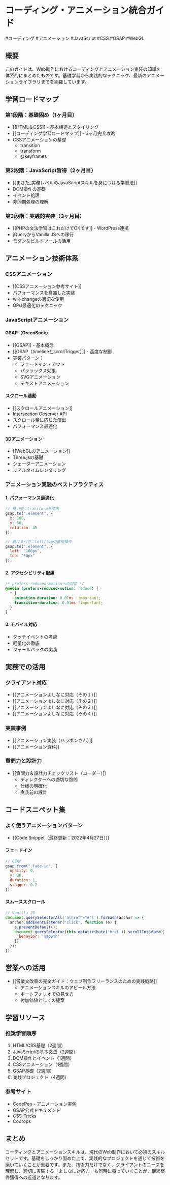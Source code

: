 # コーディング・アニメーション統合ガイド

#コーディング #アニメーション #JavaScript #CSS #GSAP #WebGL

## 概要
このガイドは、Web制作におけるコーディングとアニメーション実装の知識を体系的にまとめたものです。基礎学習から実践的なテクニック、最新のアニメーションライブラリまでを網羅しています。

## 学習ロードマップ

### 第1段階：基礎固め（1ヶ月目）
- [[HTML＆CSS]] - 基本構造とスタイリング
- [[コーディング学習ロードマップ]] - 3ヶ月完全攻略
- CSSアニメーションの基礎
  - transition
  - transform
  - @keyframes

### 第2段階：JavaScript習得（2ヶ月目）
- [[まさた_実務レベルのJavaScriptスキルを身につける学習法]]
- DOM操作の基礎
- イベント処理
- 非同期処理の理解

### 第3段階：実践的実装（3ヶ月目）
- [[PHPの文法学習はこれだけでOKです]] - WordPress連携
- jQueryからVanilla JSへの移行
- モダンなビルドツールの活用

## アニメーション技術体系

### CSSアニメーション
- [[CSSアニメーション参考サイト]]
- パフォーマンスを意識した実装
- will-changeの適切な使用
- GPU最適化のテクニック

### JavaScriptアニメーション

#### GSAP（GreenSock）
- [[GSAP]] - 基本概念
- [[GSAP（timelineとscrollTrigger）]] - 高度な制御
- 実装パターン：
  - フェードイン・アウト
  - パララックス効果
  - SVGアニメーション
  - テキストアニメーション

#### スクロール連動
- [[スクロールアニメーション]]
- Intersection Observer API
- スクロール量に応じた演出
- パフォーマンス最適化

#### 3Dアニメーション
- [[WebGLのアニメーション]]
- Three.jsの基礎
- シェーダーアニメーション
- リアルタイムレンダリング

### アニメーション実装のベストプラクティス

#### 1. パフォーマンス最適化
```javascript
// 良い例：transformを使用
gsap.to(".element", {
  x: 100,
  y: 50,
  rotation: 45
});

// 避けるべき：left/topの直接操作
gsap.to(".element", {
  left: "100px",
  top: "50px"
});
```

#### 2. アクセシビリティ配慮
```css
/* prefers-reduced-motionへの対応 */
@media (prefers-reduced-motion: reduce) {
  * {
    animation-duration: 0.01ms !important;
    transition-duration: 0.01ms !important;
  }
}
```

#### 3. モバイル対応
- タッチイベントの考慮
- 軽量化の徹底
- フォールバックの実装

## 実務での活用

### クライアント対応
- [[アニメーションよしなに対応（その１）]]
- [[アニメーションよしなに対応（その２）]]
- [[アニメーションよしなに対応（その３）]]
- [[アニメーションよしなに対応（その４）]]

### 実装事例
- [[アニメーション実装（ハラポンさん）]]
- [[アニメーション資料]]

### 質問力と設計力
- [[質問力＆設計力チェックリスト（コーダー）]]
  - ディレクターへの適切な質問
  - 仕様の明確化
  - 実装前の設計

## コードスニペット集

### よく使うアニメーションパターン
- [[Code Snippet（最終更新：2022年4月27日）]]

#### フェードイン
```javascript
// GSAP
gsap.from(".fade-in", {
  opacity: 0,
  y: 30,
  duration: 1,
  stagger: 0.2
});
```

#### スムーススクロール
```javascript
// Vanilla JS
document.querySelectorAll('a[href^="#"]').forEach(anchor => {
  anchor.addEventListener('click', function (e) {
    e.preventDefault();
    document.querySelector(this.getAttribute('href')).scrollIntoView({
      behavior: 'smooth'
    });
  });
});
```

## 営業への活用
- [[営業文改善の完全ガイド：ウェブ制作フリーランスのための実践戦略]]
  - アニメーションスキルのアピール方法
  - ポートフォリオでの見せ方
  - 付加価値としての提案

## 学習リソース

### 推奨学習順序
1. HTML/CSS基礎（2週間）
2. JavaScriptの基本文法（2週間）
3. DOM操作とイベント（1週間）
4. CSSアニメーション（1週間）
5. GSAP基礎（2週間）
6. 実践プロジェクト（4週間）

### 参考サイト
- CodePen - アニメーション実例
- GSAP公式ドキュメント
- CSS-Tricks
- Codrops

## まとめ
コーディングとアニメーションスキルは、現代のWeb制作において必須のスキルセットです。基礎をしっかり固めた上で、実践的なプロジェクトを通じて技術を磨いていくことが重要です。また、技術力だけでなく、クライアントのニーズを理解し、適切に実装する「よしなに対応力」も同時に養っていくことが、継続案件獲得への近道となります。